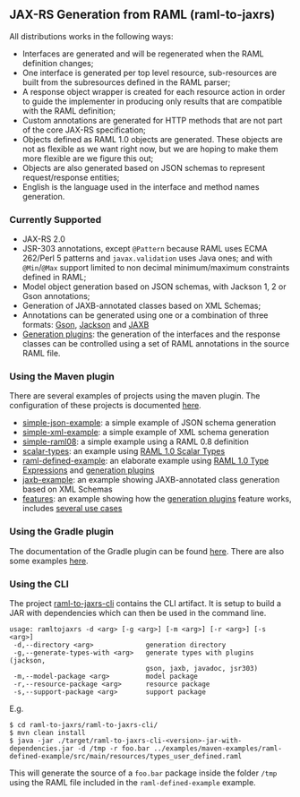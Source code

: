 ## JAX-RS Generation from RAML (raml-to-jaxrs)
All distributions works in the following ways:

- Interfaces are generated and will be regenerated when the RAML definition changes;
- One interface is generated per top level resource, sub-resources are built from the subresources defined in the RAML parser;
- A response object wrapper is created for each resource action in order to guide the implementer in producing only results
that are compatible with the RAML definition;
- Custom annotations are generated for HTTP methods that are not part of the core JAX-RS specification;
- Objects defined as RAML 1.0 objects are generated.  These objects are not as flexible as we want right now, but we
are hoping to make them more flexible are we figure this out;
- Objects are also generated based on JSON schemas to represent request/response entities;
- English is the language used in the interface and method names generation.

### Currently Supported
- JAX-RS 2.0
- JSR-303 annotations, except `@Pattern` because RAML uses ECMA 262/Perl 5 patterns and `javax.validation` uses Java ones;
and with `@Min`/`@Max` support limited to non decimal minimum/maximum constraints defined in RAML;
- Model object generation based on JSON schemas, with Jackson 1, 2 or Gson annotations;
- Generation of JAXB-annotated classes based on XML Schemas;
- Annotations can be generated using one or a combination of three formats: [Gson](GSON.md), [Jackson](JACKSON.md) and [JAXB](JAXB.md)
- [Generation plugins](jaxrs-code-generator/README.md): the generation of the interfaces and the response classes can be controlled using a set of RAML annotations in the source RAML file.

### Using the Maven plugin
There are several examples of projects using the maven plugin.
The configuration of these projects is documented [here](examples/maven-examples/README.md).

- [simple-json-example](examples/maven-examples/simple-json-example/): a simple example of JSON schema generation
- [simple-xml-example](examples/maven-examples/simple-xml-example/): a simple example of XML schema generation
- [simple-raml08](examples/maven-examples/simple-raml08/): a simple example using a RAML 0.8 definition
- [scalar-types](examples/maven-examples/scalar-types/): an example using [RAML 1.0 Scalar Types](https://github.com/raml-org/raml-spec/blob/master/versions/raml-10/raml-10.md#scalar-types)
- [raml-defined-example](examples/maven-examples/raml-defined-example/): an elaborate example using [RAML 1.0 Type Expressions](https://github.com/raml-org/raml-spec/blob/master/versions/raml-10/raml-10.md#type-expressions) and [generation plugins](examples/maven-examples/features/README.md)
- [jaxb-example](examples/maven-examples/jaxb-example/): an example showing JAXB-annotated class generation based on XML Schemas
- [features](examples/maven-examples/features/): an example showing how the [generation plugins](examples/maven-examples/features/README.md) feature works, includes [several use cases](examples/maven-examples/features/USE_CASES.md)

### Using the Gradle plugin
The documentation of the Gradle plugin can be found [here](raml-to-jaxrs-gradle-plugin/README.md).
There are also some examples [here](examples/gradle-examples/).

### Using the CLI
The project [raml-to-jaxrs-cli](raml-to-jaxrs-cli/) contains the CLI artifact. It is setup to build a JAR with dependencies which can then be used in the command line.

```
usage: ramltojaxrs -d <arg> [-g <arg>] [-m <arg>] [-r <arg>] [-s <arg>]
 -d,--directory <arg>             generation directory
 -g,--generate-types-with <arg>   generate types with plugins (jackson,
                                  gson, jaxb, javadoc, jsr303)
 -m,--model-package <arg>         model package
 -r,--resource-package <arg>      resource package
 -s,--support-package <arg>       support package
```

E.g.
```
$ cd raml-to-jaxrs/raml-to-jaxrs-cli/
$ mvn clean install
$ java -jar ./target/raml-to-jaxrs-cli-<version>-jar-with-dependencies.jar -d /tmp -r foo.bar ../examples/maven-examples/raml-defined-example/src/main/resources/types_user_defined.raml
```
This will generate the source of a `foo.bar` package inside the folder `/tmp` using the RAML file included in the `raml-defined-example` example.
